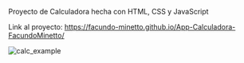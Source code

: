 Proyecto de Calculadora hecha con HTML, CSS y JavaScript

Link al proyecto: https://facundo-minetto.github.io/App-Calculadora-FacundoMinetto/

![calc_example](https://github.com/user-attachments/assets/623e4da2-dc7a-450d-912c-6cb0bef94a7c)

